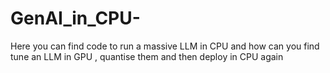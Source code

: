 # GenAI_in_CPU-
Here you can find code to run a massive LLM in CPU and how can you find tune an LLM in GPU , quantise them and then deploy in CPU again 
